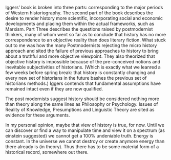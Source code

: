   Iggers’ book is broken into three parts: corresponding to the major periods of Western historiography. The second part of the book describes the desire to render history more scientific, incorporating social and economic developments and placing them within the actual frameworks, such as Marxism. Part Three describes the questions raised by postmodernist thinkers, many of whom went so far as to conclude that history has no more correspondence to an objective reality than does literary fiction. What stuck out to me was how the many Postmodernists rejecting the micro history approach and sited the failure of previous approaches to history to bring about a truthful and more objective viewpoint. They also theorized that objective history is impossible because of the pre-conceived notions and inevitable subjectivities of historians. (Which is exactly what we leanred a few weeks before spring break: that history is constantly changing and every new set of historians in the future bashes the previous set of historians methods.) Iggers contends that fundamental assumptions have remained intact even if they are now qualified.

  The post modernists suggest history should be considered nothing more than theory along the same lines as Philosophy or Psychology. Issues of Reality of Knowledge, Presumptions and Linguistic Theory are sited as evidence for these arguments.

  In my personal opinion, maybe that view of history is true, for now. Until we can discover or find a way to manipulate time and view it on a spectrum (as einstein suggested) we cannot get a 100% undeniable truth. Energy is constant. In the universe we cannot destroy or create anymore energy than there already is (in theory). Thus there has to be some material form of a historical record, somewhere out there.
